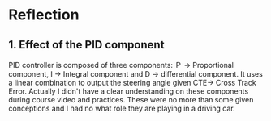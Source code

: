 # Reflection

## 1. Effect of the PID component

PID controller is composed of three components: Ｐ -> Proportional component, I -> Integral component and D -> differential component. It uses a linear combination to output the steering angle given CTE-> Cross Track Error. Actually I didn't have a clear understanding on these components during course video and practices. These were no more than some given conceptions and I had no what role they are playing in a driving car.
